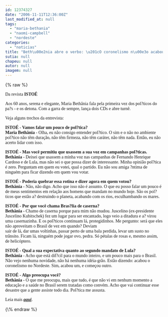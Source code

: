 ```yaml
---
id: 12374327
date: "2006-11-11T12:36:00Z"
last_modified_at: null
tags:
  - "maria-bethania"
  - "naomi-campbell"
  - "nordeste"
categories:
  - "noticias"
title: "Beth\u00e2nia abre o verbo: \u201cO coronelismo n\u00e3o acabou no Nordeste. Acabou um e come\u00e7ou outro???"
sutia: null
chapeu: null
autor: null
imagem: null
---
```

{\% raw %}
<p><P><FONT face=Verdana>Da revista <STRONG>ISTOÉ</STRONG></FONT></P></p>
<p><P><FONT face=Verdana>Aos 60 anos, serena e elegante, Maria Bethânia fala pela primeira vez dos pol?ticos do pa?s - e os detona. Com a garra de sempre, lança dois CDs e abre turnê.</FONT></P></p>
<p><P><FONT face=Verdana>Veja alguns trechos da entrevista:</FONT></P></p>
<p><P><FONT face=Verdana><STRONG>ISTOÉ - Vamos falar um pouco de pol?tica?</STRONG> <BR><STRONG>Maria Bethânia</STRONG> - Olha, eu não consigo entender pol?tico. O sim e o não no ambiente pol?tico não têm duração, não têm firmeza, não têm caráter, não têm nada. Então, eu não acerto lidar com isso. </FONT></P></p>
<p><P><FONT face=Verdana><STRONG>ISTOÉ - Mas você permitiu que usassem a sua voz em campanhas pol?ticas. <BR>Bethânia</STRONG> - Deixei que usassem a minha voz nas campanhas de Fernando Henrique Cardoso e de Lula, mas não sei o que possa dizer de interessante. Minha opinião pol?tica é zero. Perguntam em quem eu votei, qual o partido. Eu não sou amiga ?ntima de ninguém para ficar dizendo em quem vou votar.</FONT></P></p>
<p><P><FONT face=Verdana><STRONG>ISTOÉ - Poderia quebrar essa rotina e dizer agora em quem votou? <BR>Bethânia</STRONG> - Não, não digo. Acho que isso não é assunto. O que eu posso falar um pouco é de meus sentimentos em relação aos homens que mandam no mundo hoje. São os pol?ticos que estão a? destruindo o planeta, acabando com os rios, esculhambando os mares. </FONT></P></p>
<p><P><FONT face=Verdana><STRONG>ISTOÉ - Por que você chama Bras?lia de caserna?<BR>Bethânia </STRONG>- Chamo de caserna porque para mim não mudou. Juscelino (ex-presidente Juscelino Kubitschek) fez um lugar para ser encantado, logo veio a ditadura e a? virou uma casernazinha. E os pol?ticos continuam lá, protegidinhos. Me pergunto: será que eles não aproveitam o Brasil de vez em quando? Deviam<BR>sair de lá, dar umas voltinhas, passar perto de uma bala perdida, levar um susto no trânsito. Ficam lá, ninguém pode jogar ovo, pedra. Só pétalas de rosas e, mesmo assim, de helicóptero. </FONT></P></p>
<p><P><FONT face=Verdana><STRONG>ISTOÉ - Qual a sua expectativa quanto ao segundo mandato de Lula? <BR>Bethânia</STRONG> - Acho que está dif?cil para o mundo inteiro, e um pouco mais para o Brasil. Não vejo nenhuma novidade, não há nenhuma idéia-grão. Estão dizendo: acabou o coronelismo no Nordeste. Sim, acabou um, e começou outro.</FONT></P></p>
<p><P><FONT face=Verdana><STRONG>ISTOÉ - Algo preocupa você? <BR>Bethânia</STRONG> - O que me preocupa, mais que tudo, é que não vi em nenhum momento a educação e a saúde no Brasil serem tratadas como convém. Acho que vai continuar esse desastre que a gente assiste todo dia. Pol?tica me assusta. </FONT></P></p>
<p><P><FONT face=Verdana>Leia mais <STRONG><EM><A href=\"https://www.terra.com.br/istoe/\" target=_blank>aqui</A></EM></STRONG>.</FONT></P> </p>
{\% endraw %}